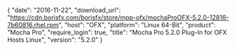 {
   "date": "2016-11-22",
   "download_url": "https://cdn.borisfx.com/borisfx/store/mpp-ofx/mochaProOFX-5.2.0-12816-7b60816.rhel.rpm",
   "host": "OFX",
   "platform": "Linux 64-Bit",
   "product": "Mocha Pro",
   "require_login": true,
   "title": "Mocha Pro 5.2.0 Plug-In for OFX Hosts Linux",
   "version": "5.2.0"
}

